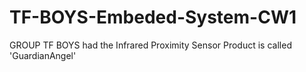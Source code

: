 # TF-BOYS-Embeded-System-CW1
GROUP TF BOYS had the Infrared Proximity Sensor
Product is called 'GuardianAngel'
